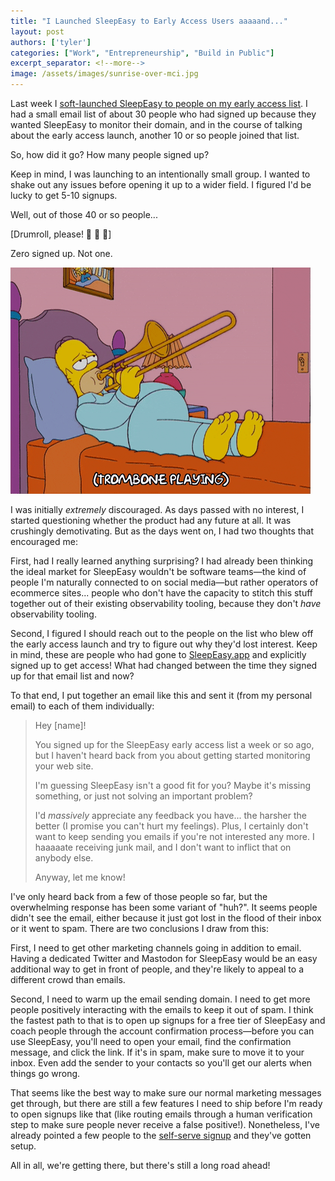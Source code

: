```yaml
---
title: "I Launched SleepEasy to Early Access Users aaaaand..."
layout: post
authors: ['tyler']
categories: ["Work", "Entrepreneurship", "Build in Public"]
excerpt_separator: <!--more-->
image: /assets/images/sunrise-over-mci.jpg
---
```


Last week I [soft-launched SleepEasy to people on my early access list](https://www.sleepeasy.app/2023/11/30/early-access-and-roadmap/). I had a small email list of about 30 people who had signed up because they wanted SleepEasy to monitor their domain, and in the course of talking about the early access launch, another 10 or so people joined that list.

So, how did it go? How many people signed up?

Keep in mind, I was launching to an intentionally small group. I wanted to shake out any issues before opening it up to a wider field. I figured I'd be lucky to get 5-10 signups.

Well, out of those 40 or so people...

[Drumroll, please! 🥁 🥁 🥁]

<!--more-->

Zero signed up. Not one.

![Sad trombone](/assets/images/sad-trombone.gif)

I was initially _extremely_ discouraged. As days passed with no interest, I started questioning whether the product had any future at all. It was crushingly demotivating. But as the days went on, I had two thoughts that encouraged me:

First, had I really learned anything surprising? I had already been thinking the ideal market for SleepEasy wouldn't be software teams—the kind of people I'm naturally connected to on social media—but rather operators of ecommerce sites... people who don't have the capacity to stitch this stuff together out of their existing observability tooling, because they don't _have_ observability tooling.

Second, I figured I should reach out to the people on the list who blew off the early access launch and try to figure out why they'd lost interest. Keep in mind, these are people who had gone to [SleepEasy.app](https://www.sleepeasy.app) and explicitly signed up to get access! What had changed between the time they signed up for that email list and now?

To that end, I put together an email like this and sent it (from my personal email) to each of them individually:

> Hey [name]!
> 
> You signed up for the SleepEasy early access list a week or so ago, but I haven't heard back from you about getting started monitoring your web site.
>
> I'm guessing SleepEasy isn't a good fit for you? Maybe it's missing something, or just not solving an important problem?
>
> I'd *massively* appreciate any feedback you have... the harsher the better (I promise you can't hurt my feelings). Plus, I certainly don't want to keep sending you emails if you're not interested any more. I haaaaate receiving junk mail, and I don't want to inflict that on anybody else.
>
> Anyway, let me know!

I've only heard back from a few of those people so far, but the overwhelming response has been some variant of "huh?". It seems people didn't see the email, either because it just got lost in the flood of their inbox or it went to spam. There are two conclusions I draw from this:

First, I need to get other marketing channels going in addition to email. Having a dedicated Twitter and Mastodon for SleepEasy would be an easy additional way to get in front of people, and they're likely to appeal to a different crowd than emails.

Second, I need to warm up the email sending domain. I need to get more people positively interacting with the emails to keep it out of spam. I think the fastest path to that is to open up signups for a free tier of SleepEasy and coach people through the account confirmation process—before you can use SleepEasy, you'll need to open your email, find the confirmation message, and click the link. If it's in spam, make sure to move it to your inbox. Even add the sender to your contacts so you'll get our alerts when things go wrong.

That seems like the best way to make sure our normal marketing messages get through, but there are still a few features I need to ship before I'm ready to open signups like that (like routing emails through a human verification step to make sure people never receive a false positive!). Nonetheless, I've already pointed a few people to the [self-serve signup](https://dashboard.sleepeasy.app/auth/register) and they've gotten setup.

All in all, we're getting there, but there's still a long road ahead!
